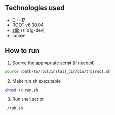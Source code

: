 ## Technologies used
- C++17
- [ROOT v6.30.04](https://root.cern/install/)
- [zlib](https://www.zlib.net/) (zlib1g-dev)
- cmake
 
## How to run
1. Source the appropriate script (if needed)
```bash
source /path/to/root/install_dir/bin/thisroot.sh
```
2.  Make run.sh executable
```bash
chmod +x run.sh
```
3.  Run shell script
```bash
./ruh.sh
``` 
